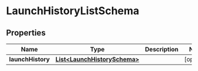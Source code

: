 
# LaunchHistoryListSchema

## Properties
Name | Type | Description | Notes
------------ | ------------- | ------------- | -------------
**launchHistory** | [**List&lt;LaunchHistorySchema&gt;**](LaunchHistorySchema.md) |  |  [optional]



